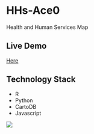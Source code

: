 # HHs-Ace0
Health and Human Services Map

## Live Demo
[Here](http://htmlpreview.github.io/?https://github.com/lluviaHR/HHs-Ace0/master/index.html)

## Technology Stack
* R
* Python
* CartoDB
* Javascript

![](https://cloud.githubusercontent.com/assets/11526062/9103145/c1359d26-3bc8-11e5-8a29-d49a04e88279.PNG)
